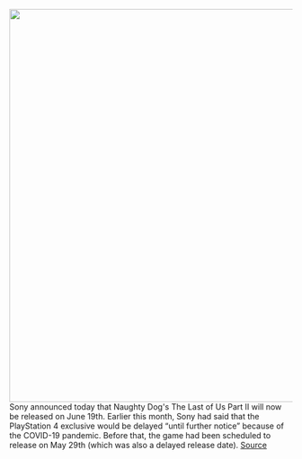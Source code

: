 <img src='https://cdn.vox-cdn.com/thumbor/52NGzUF2ZnUy6hkGcazmtDa1r7w=/0x0:991x558/1200x800/filters:focal(540x171:698x329)/cdn.vox-cdn.com/uploads/chorus_image/image/66715364/the_last_of_us_state_of_play_screen_01_ps4_us_24sep19.0.jpeg' width='700px' /><br/>
Sony announced today that Naughty Dog's The Last of Us Part II will now be released on June 19th. Earlier this month, Sony had said that the PlayStation 4 exclusive would be delayed “until further notice” because of the COVID-19 pandemic. Before that, the game had been scheduled to release on May 29th (which was also a delayed release date).
<a href='https://www.theverge.com/2020/4/27/21238450/sony-playstation-4-the-last-of-us-part-2-ghost-of-tsushima-launch-date'> Source <a/>